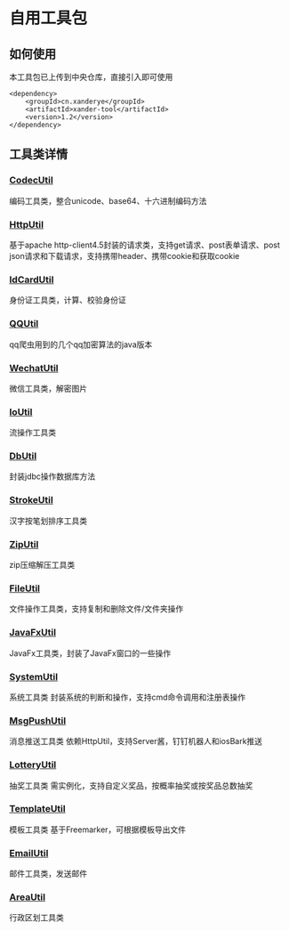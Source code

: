 # 自用工具包

## 如何使用
本工具包已上传到中央仓库，直接引入即可使用
```
<dependency>
    <groupId>cn.xanderye</groupId>
    <artifactId>xander-tool</artifactId>
    <version>1.2</version>
</dependency>
```

## 工具类详情

### [CodecUtil](src/main/java/cn/xanderye/util/CodecUtil.java)

编码工具类，整合unicode、base64、十六进制编码方法

### [HttpUtil](src/main/java/cn/xanderye/util/HttpUtil.java)

基于apache http-client4.5封装的请求类，支持get请求、post表单请求、post json请求和下载请求，支持携带header、携带cookie和获取cookie

### [IdCardUtil](src/main/java/cn/xanderye/util/IdCardUtil.java)

身份证工具类，计算、校验身份证

### [QQUtil](src/main/java/cn/xanderye/util/QQUtil.java)

qq爬虫用到的几个qq加密算法的java版本

### [WechatUtil](src/main/java/cn/xanderye/util/WechatUtil.java)

微信工具类，解密图片

### [IoUtil](src/main/java/cn/xanderye/util/IoUtil.java)

流操作工具类

### [DbUtil](src/main/java/cn/xanderye/util/DbUtil.java)

封装jdbc操作数据库方法

### [StrokeUtil](src/main/java/cn/xanderye/util/StrokeUtil.java)

汉字按笔划排序工具类

### [ZipUtil](src/main/java/cn/xanderye/util/ZipUtil.java)

zip压缩解压工具类

### [FileUtil](src/main/java/cn/xanderye/util/FileUtil.java)

文件操作工具类，支持复制和删除文件/文件夹操作

### [JavaFxUtil](src/main/java/cn/xanderye/util/JavaFxUtil.java)

JavaFx工具类，封装了JavaFx窗口的一些操作

### [SystemUtil](src/main/java/cn/xanderye/util/SystemUtil.java)

系统工具类 封装系统的判断和操作，支持cmd命令调用和注册表操作

### [MsgPushUtil](src/main/java/cn/xanderye/util/MsgPushUtil.java)

消息推送工具类 依赖HttpUtil，支持Server酱，钉钉机器人和iosBark推送

### [LotteryUtil](src/main/java/cn/xanderye/util/LotteryUtil.java)

抽奖工具类 需实例化，支持自定义奖品，按概率抽奖或按奖品总数抽奖

### [TemplateUtil](src/main/java/cn/xanderye/util/TemplateUtil.java)

模板工具类 基于Freemarker，可根据模板导出文件

### [EmailUtil](src/main/java/cn/xanderye/util/EmailUtil.java)

邮件工具类，发送邮件

### [AreaUtil](src/main/java/cn/xanderye/util/AreaUtil.java)

行政区划工具类